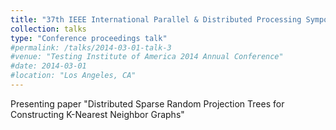 ```yaml
---
title: "37th IEEE International Parallel & Distributed Processing Symposium (IPDPS)"
collection: talks
type: "Conference proceedings talk"
#permalink: /talks/2014-03-01-talk-3
#venue: "Testing Institute of America 2014 Annual Conference"
#date: 2014-03-01
#location: "Los Angeles, CA"
---
```


Presenting paper "Distributed Sparse Random Projection Trees for Constructing K-Nearest Neighbor Graphs"
